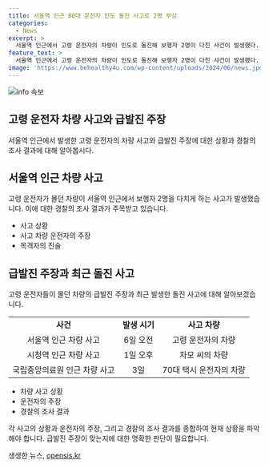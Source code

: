 ```yaml
---
title: 서울역 인근 80대 운전자 인도 돌진 사고로 2명 부상
categories:
  - News
excerpt: >
  서울역 인근에서 고령 운전자의 차량이 인도로 돌진해 보행자 2명이 다친 사건이 발생했다. 운전자가 주장하는 급발진 의심이 높아 경찰이 조사에 나섰으며, 최근 고령 운전자의 돌진 사고가 잇따라 일어나고 있는 상황이다. 사고의 상세 경위와 운전자의 주장 등에 대해 경찰이 자세히 조사할 예정이다.
feature_text: >
  서울역 인근에서 고령 운전자의 차량이 인도로 돌진해 보행자 2명이 다친 사건이 발생했다. 운전자가 주장하는 급발진 의심이 높아 경찰이 조사에 나섰으며, 최근 고령 운전자의 돌진 사고가 잇따라 일어나고 있는 상황이다. 사고의 상세 경위와 운전자의 주장 등에 대해 경찰이 자세히 조사할 예정이다.
image: 'https://www.behealthy4u.com/wp-content/uploads/2024/06/news.jpg'
---
```


<p><img src="https://www.behealthy4u.com/wp-content/uploads/2024/06/news.jpg" alt="info 속보" /></p>

<h2 data-ke-size="size26">고령 운전자 차량 사고와 급발진 주장</h2>

<p data-ke-size="size16">서울역 인근에서 발생한 고령 운전자의 차량 사고와 급발진 주장에 대한 상황과 경찰의 조사 결과에 대해 알아봅시다.</p>

<h2 data-ke-size="size24">서울역 인근 차량 사고</h2>

<p data-ke-size="size16">고령 운전자가 몰던 차량이 서울역 인근에서 보행자 2명을 다치게 하는 사고가 발생했습니다. 이에 대한 경찰의 조사 결과가 주목받고 있습니다.</p>

<ul>
  <li>사고 상황</li>
  <li>사고 차량 운전자의 주장</li>
  <li>목격자의 진술</li>
</ul>

<h2 data-ke-size="size24">급발진 주장과 최근 돌진 사고</h2>

<p data-ke-size="size16">고령 운전자들이 몰던 차량의 급발진 주장과 최근 발생한 돌진 사고에 대해 알아보겠습니다.</p>

<table>
    <tr>
        <td style="text-align: center; height: 17px;"><b>사건</b></td>
        <td style="text-align: center; height: 17px;"><b>발생 시기</b></td>
        <td style="text-align: center; height: 17px;"><b>사고 차량</b></td>
    </tr>
    <tr>
        <td style="text-align: center; height: 17px;">서울역 인근 차량 사고</td>
        <td style="text-align: center; height: 17px;">6일 오전</td>
        <td style="text-align: center; height: 17px;">고령 운전자의 차량</td>
    </tr>
    <tr>
        <td style="text-align: center; height: 17px;">시청역 인근 차량 사고</td>
        <td style="text-align: center; height: 17px;">1일 오후</td>
        <td style="text-align: center; height: 17px;">차모 씨의 차량</td>
    </tr>
    <tr>
        <td style="text-align: center; height: 17px;">국립중앙의료원 인근 차량 사고</td>
        <td style="text-align: center; height: 17px;">3일</td>
        <td style="text-align: center; height: 17px;">70대 택시 운전자의 차량</td>
    </tr>
</table>

<ul>
  <li>차량 사고 상황</li>
  <li>운전자의 주장</li>
  <li>경찰의 조사 결과</li>
</ul>

<p data-ke-size="size16">각 사고의 상황과 운전자의 주장, 그리고 경찰의 조사 결과를 종합하여 현재 상황을 파악해야 합니다. 급발진 주장이 맞는지에 대한 명확한 판단이 필요합니다.</p>
생생한 뉴스, <a href="https://opensis.kr" rel="dofollow">opensis.kr</a>


